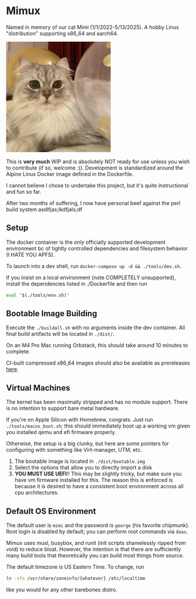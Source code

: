 # Mimux

Named in memory of our cat Mimi (1/1/2022-5/13/2025). A hobby Linux
"distribution" supporting x86_64 and aarch64.

![Mimi](./mimi.jpg)

This is **very much** WIP and is absolutely NOT ready for use unless you wish to
contribute (if so, welcome :)). Development is standardized around the Alpine
Linux Docker image defined in the Dockerfile.

I cannot believe I chose to undertake this project, but it's quite instructional
and fun so far.

After two months of suffering, I now have personal beef against the perl build
system asdlfjas;lkdfjals;df

## Setup

The docker container is the *only* officially supported development environment
bc of tightly controlled dependencies and filesystem behavior (I HATE YOU APFS).

To launch into a dev shell, run `docker-compose up -d && ./tools/dev.sh`.

If you insist on a local environment (note COMPLETELY unsupported), install the
dependencies listed in ./Dockerfile and then run

```sh
eval "$(./tools/env.sh)"
```

## Bootable Image Building

Execute the `./buildall.sh` with no arguments inside the dev container.
All final build artifacts will be located in `./dist/`.

On an M4 Pro Mac running Orbstack, this should take around 10 minutes to
complete.

CI-built compressed x86_64 images should also be available as prereleases
[here](https://github.com/junikimm717/lfs/releases/tag/images).

## Virtual Machines

The kernel has been maximally stripped and has no module support. There is no
intention to support bare metal hardware.

If you're on Apple Silicon with Homebrew, congrats. Just run
`./tools/macos_boot.sh`; this should immediately boot up a working vm given you
installed qemu and efi firmware properly.

Otherwise, the setup is a big clunky, but here are some pointers for configuring
with something like Virt-manager, UTM, etc.

1. The bootable image is located in `./dist/bootable.img`
2. Select the options that allow you to directly import a disk
3. **YOU MUST USE UEFI**!! This may be slightly tricky, but make sure you have
   vm firmware installed for this. The reason this is enforced is because it is
   desired to have a consistent boot environment across all cpu architectures.

## Default OS Environment

The default user is `mimi` and the password is `george` (his favorite chipmunk).
Root login is disabled by default; you can perform root commands via `doas`.

Mimux uses musl, busybox, and runit (init scripts shamelessly ripped from void)
to reduce bloat. However, the intention is that there are sufficiently many
build tools that theoretically you can build most things from source.

The default timezone is US Eastern Time. To change, run
```sh
ln -sfn /usr/share/zoneinfo/{whatever} /etc/localtime
```
like you would for any other barebones distro.
